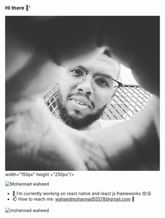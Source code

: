 ### Hi there 👋'
 <body>
 <img src="https://github.com/mohannadprogrammer/mohannadprogrammer/blob/master/fuj.jpg" 

 width="150px" height ="250px"/>

<p align="left"> <img src="https://komarev.com/ghpvc/?username=mohannadprogrammer" alt="Mohannad waheed" /> </p>

- 🔭 I’m currently working on react native and react js frameworks 😍😘
- 📫 How to reach me: waheedmohannad55578@gmail.com 👾
<p align="left">
 
 <img src="https://github-readme-stats.vercel.app/api?username=mohannadprogrammer&show_icons=true" alt="mohannad waheed " /> 
</p> 
</body>
